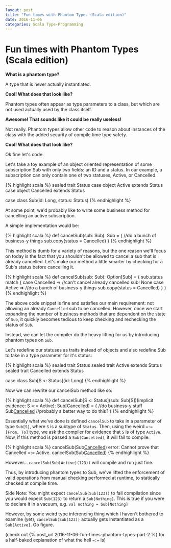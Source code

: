 ```yaml
---
layout: post
title: "Fun times with Phantom Types (Scala edition)"
date: 2016-11-06
categories: Scala Type-Programming
---
```


Fun times with Phantom Types (Scala edition)
============================================
**What is a phantom type?**

A type that is never actually instantiated.


**Cool! What does that look like?**

Phantom types often appear as type parameters to a class, but which are not used actually used by the class itself.


**Awesome! That sounds like it could be really useless!**

Not really. Phantom types allow other code to reason about instances of the class with the added security of compile time type safety.


**Cool! What does that look like?** 

Ok fine let's code.


Let's take a toy example of an object oriented representation of some subscription Sub with only two fields: an ID and a status. 
In our example, a subscription can only contain one of two statuses, Active, or Cancelled.

{% highlight scala %}
sealed trait Status
case object Active extends Status
case object Cancelled extends Status

case class Sub(id: Long, status: Status)
{% endhighlight %}

At some point, we'd probably like to write some business method for cancelling an active subscription. 

A simple implementation would be: 

{% highlight scala %}
def cancelSub(sub: Sub): Sub = {
    //do a bunch of business-y things
    sub.copy(status = Cancelled)
} 
{% endhighlight %}


This method is dumb for a variety of reasons, but the one reason we'll focus on today is the fact that you shouldn't be allowed to cancel a sub that is already cancelled.
Let's make our method a little smarter by checking for a Sub's status before cancelling it.

{% highlight scala %}
def cancelSub(sub: Sub): Option[Sub] = {
    sub.status match {
        case Cancelled => 
            //can't cancel already cancelled sub!
            None 
        case Active => 
            //do a bunch of business-y things
            sub.copy(status = Cancelled)
    }
} 
{% endhighlight %}

The above code snippet is fine and satisfies our main requirement: not allowing an already `Cancelled` sub to be cancelled. 
However, once we start expanding the number of business methods that are dependent on the state of `Sub`, it quickly becomes tedious to keep checking and rechecking the status of `Sub`. 

Instead, we can let the compiler do the heavy lifting for us by introducing phantom types on `Sub`.

Let's redefine our statuses as traits instead of objects and also redefine Sub to take in a type parameter for it's status:

{% highlight scala %}
sealed trait Status
sealed trait Active extends Status
sealed trait Cancelled extends Status

case class Sub[S <: Status](id: Long)
{% endhighlight %}

Now we can rewrite our cancelSub method like so:

{% highlight scala %}
def cancelSub[S <: Status](sub: Sub[S])(implicit evidence: S =:= Active): Sub[Cancelled] = {
    //do business-y stuff
    Sub[Cancelled](sub.id) //probably a better way to do this?
}
{% endhighlight %}

Essentially what we've done is defined `cancelSub` to take in a parameter of type `Sub[S]`, where `S` is a subtype of `Status`. Then, using the weird `=:=[From, To]` type, we ask the 
compiler for evidence that `S` is of type `Active`. Now, if this method is passed a `Sub[Cancelled]`, it will fail to compile.

{% highlight scala %}
cancelSub(Sub[Cancelled](123))
error: Cannot prove that Cancelled =:= Active.
       cancelSub(Sub[Cancelled](123))
{% endhighlight %}

However... 
`cancelSub(Sub[Active](123))` will compile and run just fine. 

Thus, by introducing phantom types to Sub, we've lifted the enforcement of valid operations from manual checking performed at runtime, to statically checked at compile time. 

Side Note: 
You might expect `cancelSub(Sub(123))` to fail compilation since you would expect `Sub(123)`  to return a `Sub[Nothing]`. This is true if you were to declare it in a vacuum, e.g.
`val nothing = Sub[Nothing]`

However, by some weird type inferencing thing which I haven't bothered to examine (yet), `cancelSub(Sub(123))` actually gets instantiated as a `Sub[Active]`. 
Go figure.


(check out {% post_url 2016-11-06-fun-times-phantom-types-part-2 %} for a half-baked explanation of what the hell `=:=` is)
